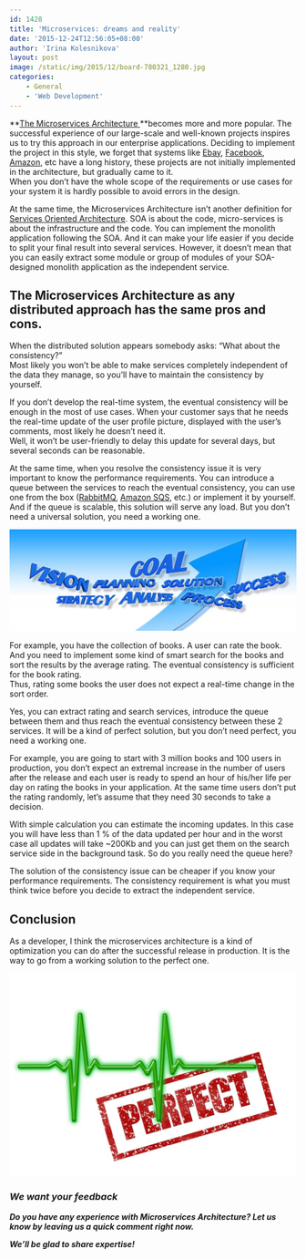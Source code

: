```yaml
---
id: 1428
title: 'Microservices: dreams and reality'
date: '2015-12-24T12:56:05+08:00'
author: 'Irina Kolesnikova'
layout: post
image: /static/img/2015/12/board-780321_1280.jpg
categories:
    - General
    - 'Web Development'
---
```


**[The Microservices Architecture ](https://en.wikipedia.org/wiki/Microservices)**becomes more and more popular. The successful experience of our large-scale and well-known projects inspires us to try this approach in our enterprise applications. Deciding to implement the project in this style, we forget that systems like [Ebay](https://en.wikipedia.org/wiki/EBay), [Facebook](https://www.facebook.com/?stype=lo&jlou=AfdbbFYtg7TS6yNYS_xjvkZCy_D3XIVrw4kVnA3c9asKbdCqap1YXeXCFyphAfAY2H-owwiCRKtA6Y_C4qg4a0jvIyRFLVxM9c_ZHh8hTKCNsw&smuh=4136&lh=Ac8v0ARcUr5yqhNh), [Amazon](https://en.wikipedia.org/wiki/Amazon.com), etc have a long history, these projects are not initially implemented in the architecture, but gradually came to it.  
When you don’t have the whole scope of the requirements or use cases for your system it is hardly possible to avoid errors in the design.

At the same time, the Microservices Architecture isn’t another definition for [Services Oriented Architecture](https://en.wikipedia.org/wiki/Service-oriented_architecture). SOA is about the code, micro-services is about the infrastructure and the code. You can implement the monolith application following the SOA. And it can make your life easier if you decide to split your final result into several services. However, it doesn’t mean that you can easily extract some module or group of modules of your SOA-designed monolith application as the independent service.

## The Microservices Architecture as any distributed approach has the same pros and cons.

When the distributed solution appears somebody asks: “What about the consistency?”  
Most likely you won’t be able to make services completely independent of the data they manage, so you’ll have to maintain the consistency by yourself.

If you don’t develop the real-time system, the eventual consistency will be enough in the most of use cases. When your customer says that he needs the real-time update of the user profile picture, displayed with the user’s comments, most likely he doesn’t need it.  
Well, it won’t be user-friendly to delay this update for several days, but several seconds can be reasonable.

At the same time, when you resolve the consistency issue it is very important to know the performance requirements. You can introduce a queue between the services to reach the eventual consistency, you can use one from the box ([RabbitMQ](https://en.wikipedia.org/wiki/RabbitMQ), [Amazon SQS](http://aws.amazon.com/ru/sqs/), etc.) or implement it by yourself. And if the queue is scalable, this solution will serve any load. But you don’t need a universal solution, you need a working one.

[![banner-1018104_1280](/static/img/2015/12/banner-1018104_1280-1024x361.jpg)](/static/img/2015/12/banner-1018104_1280.jpg)

For example, you have the collection of books. A user can rate the book. And you need to implement some kind of smart search for the books and sort the results by the average rating. The eventual consistency is sufficient for the book rating.  
Thus, rating some books the user does not expect a real-time change in the sort order.

Yes, you can extract rating and search services, introduce the queue between them and thus reach the eventual consistency between these 2 services. It will be a kind of perfect solution, but you don’t need perfect, you need a working one.

For example, you are going to start with 3 million books and 100 users in production, you don’t expect an extremal increase in the number of users after the release and each user is ready to spend an hour of his/her life per day on rating the books in your application. At the same time users don’t put the rating randomly, let’s assume that they need 30 seconds to take a decision.

With simple calculation you can estimate the incoming updates. In this case you will have less than 1 % of the data updated per hour and in the worst case all updates will take ~200Kb and you can just get them on the search service side in the background task. So do you really need the queue here?

The solution of the consistency issue can be cheaper if you know your performance requirements. The consistency requirement is what you must think twice before you decide to extract the independent service.

## Conclusion

As a developer, I think the microservices architecture is a kind of optimization you can do after the successful release in production. It is the way to go from a working solution to the perfect one.

[![heart-rate-459226_1280](/static/img/2015/12/heart-rate-459226_1280-1024x724.jpg)](/static/img/2015/12/heart-rate-459226_1280.jpg)

### ***We want your feedback***

***Do you have any experience with Microservices Architecture? Let us know by leaving us a quick comment right now.***

***We’ll be glad to share expertise!***